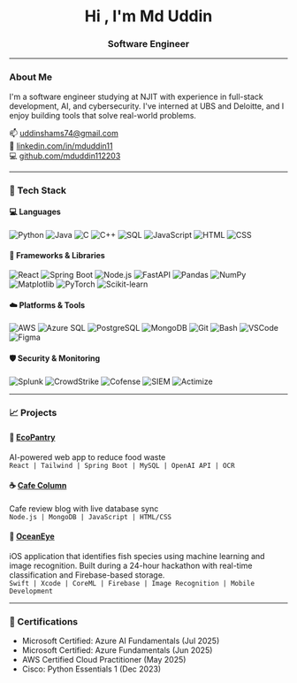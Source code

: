 <h1 align="center">Hi , I'm Md Uddin</h1>
<h3 align="center">Software Engineer</h3>

---

###  About Me

I'm a software engineer studying at NJIT with experience in full-stack development, AI, and cybersecurity. I've interned at UBS and Deloitte, and I enjoy building tools that solve real-world problems.

📫 [uddinshams74@gmail.com](mailto:uddinshams74@gmail.com)  
🔗 [linkedin.com/in/mduddin11](https://linkedin.com/in/mduddin11)  
💻 [github.com/mduddin112203](https://github.com/mduddin112203)

---

### 🧰 Tech Stack

#### 💻 Languages  
![Python](https://img.shields.io/badge/Python-3776AB?logo=python&logoColor=white)
![Java](https://img.shields.io/badge/Java-ED8B00?logo=java&logoColor=white)
![C](https://img.shields.io/badge/C-00599C?logo=c&logoColor=white)
![C++](https://img.shields.io/badge/C++-00599C?logo=c%2B%2B&logoColor=white)
![SQL](https://img.shields.io/badge/SQL-4479A1?logo=mysql&logoColor=white)
![JavaScript](https://img.shields.io/badge/JavaScript-F7DF1E?logo=javascript&logoColor=black)
![HTML](https://img.shields.io/badge/HTML5-E34F26?logo=html5&logoColor=white)
![CSS](https://img.shields.io/badge/CSS3-1572B6?logo=css3&logoColor=white)

#### 🧱 Frameworks & Libraries  
![React](https://img.shields.io/badge/React-20232A?logo=react&logoColor=61DAFB)
![Spring Boot](https://img.shields.io/badge/Spring_Boot-6DB33F?logo=springboot&logoColor=white)
![Node.js](https://img.shields.io/badge/Node.js-339933?logo=nodedotjs&logoColor=white)
![FastAPI](https://img.shields.io/badge/FastAPI-009688?logo=fastapi&logoColor=white)
![Pandas](https://img.shields.io/badge/Pandas-150458?logo=pandas&logoColor=white)
![NumPy](https://img.shields.io/badge/NumPy-013243?logo=numpy&logoColor=white)
![Matplotlib](https://img.shields.io/badge/Matplotlib-11557C?logo=matplotlib&logoColor=white)
![PyTorch](https://img.shields.io/badge/PyTorch-EE4C2C?logo=pytorch&logoColor=white)
![Scikit-learn](https://img.shields.io/badge/Scikit--learn-F7931E?logo=scikit-learn&logoColor=white)

#### ☁️ Platforms & Tools  
![AWS](https://img.shields.io/badge/AWS-232F3E?logo=amazonaws&logoColor=white)
![Azure SQL](https://img.shields.io/badge/Azure_SQL-0078D4?logo=microsoftazure&logoColor=white)
![PostgreSQL](https://img.shields.io/badge/PostgreSQL-336791?logo=postgresql&logoColor=white)
![MongoDB](https://img.shields.io/badge/MongoDB-47A248?logo=mongodb&logoColor=white)
![Git](https://img.shields.io/badge/Git-F05032?logo=git&logoColor=white)
![Bash](https://img.shields.io/badge/Bash-4EAA25?logo=gnubash&logoColor=white)
![VSCode](https://img.shields.io/badge/VS_Code-007ACC?logo=visualstudiocode&logoColor=white)
![Figma](https://img.shields.io/badge/Figma-F24E1E?logo=figma&logoColor=white)

#### 🛡️ Security & Monitoring  
![Splunk](https://img.shields.io/badge/Splunk-000000?logo=splunk&logoColor=white)
![CrowdStrike](https://img.shields.io/badge/CrowdStrike-E91329?logo=crowdstrike&logoColor=white)
![Cofense](https://img.shields.io/badge/Cofense-003264?logoColor=white)
![SIEM](https://img.shields.io/badge/SIEM-0052CC?style=flat)
![Actimize](https://img.shields.io/badge/NICE%20Actimize-0086BF?style=flat&logoColor=white)

---

### 📈 Projects

#### 🥫 [EcoPantry](https://devpost.com/software/ecopantry-4u2qbj)  
AI-powered web app to reduce food waste  
`React | Tailwind | Spring Boot | MySQL | OpenAI API | OCR`

#### ☕ [Cafe Column](http://cafecolumn.com/)  
Cafe review blog with live database sync  
`Node.js | MongoDB | JavaScript | HTML/CSS`

#### 🌊 [OceanEye](https://github.com/TanAhm10/OceanEye)  
iOS application that identifies fish species using machine learning and image recognition. Built during a 24-hour hackathon with real-time classification and Firebase-based storage.  
`Swift | Xcode | CoreML | Firebase | Image Recognition | Mobile Development`

---

### 📄 Certifications

-  Microsoft Certified: Azure AI Fundamentals (Jul 2025)  
-  Microsoft Certified: Azure Fundamentals (Jun 2025)  
-  AWS Certified Cloud Practitioner (May 2025)  
-  Cisco: Python Essentials 1 (Dec 2023)
